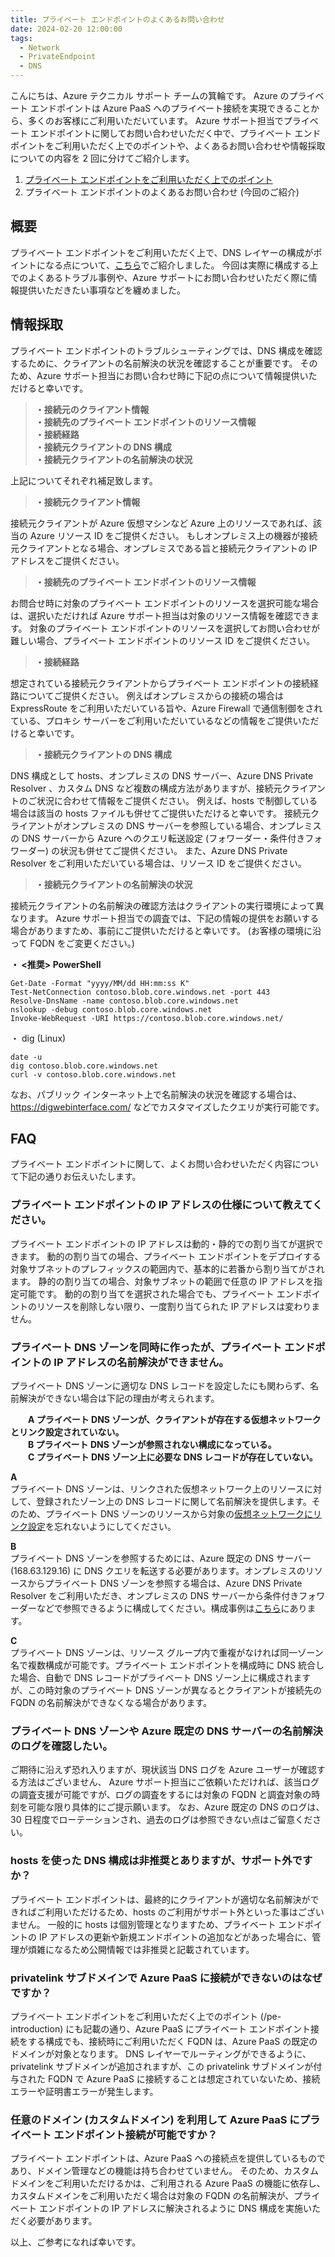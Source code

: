```yaml
---
title: プライベート エンドポイントのよくあるお問い合わせ
date: 2024-02-20 12:00:00
tags:
  - Network
  - PrivateEndpoint
  - DNS
---
```

こんにちは、Azure テクニカル サポート チームの箕輪です。
Azure のプライベート エンドポイントは Azure PaaS へのプライベート接続を実現できることから、多くのお客様にご利用いただいています。
Azure サポート担当でプライベート エンドポイントに関してお問い合わせいただく中で、プライベート エンドポイントをご利用いただく上でのポイントや、よくあるお問い合わせや情報採取についての内容を 2 回に分けてご紹介します。

1. [プライベート エンドポイントをご利用いただく上でのポイント](/articles/network/pe-introduction.md)
2. プライベート エンドポイントのよくあるお問い合わせ (今回のご紹介)

<!-- more -->

## 概要

プライベート エンドポイントをご利用いただく上で、DNS レイヤーの構成がポイントになる点について、[こちら](/articles/network/pe-introduction.md)でご紹介しました。
今回は実際に構成する上でのよくあるトラブル事例や、Azure サポートにお問い合わせいただく際に情報提供いただきたい事項などを纏めました。

## 情報採取

プライベート エンドポイントのトラブルシューティングでは、DNS 構成を確認するために、クライアントの名前解決の状況を確認することが重要です。
そのため、Azure サポート担当にお問い合わせ時に下記の点について情報提供いただけると幸いです。

>**・接続元のクライアント情報**</br>
>**・接続先のプライベート エンドポイントのリソース情報**</br>
>**・接続経路**</br>
>**・接続元クライアントの DNS 構成**</br>
>**・接続元クライアントの名前解決の状況**</br>

上記についてそれぞれ補足致します。

>**・接続元クライアント情報**

接続元クライアントが Azure 仮想マシンなど Azure 上のリソースであれば、該当の Azure リソース ID をご提供ください。
もしオンプレミス上の機器が接続元クライアントとなる場合、オンプレミスである旨と接続元クライアントの IP アドレスをご提供ください。

>**・接続先のプライベート エンドポイントのリソース情報**

お問合せ時に対象のプライベート エンドポイントのリソースを選択可能な場合は、選択いただければ Azure サポート担当は対象のリソース情報を確認できます。
対象のプライベート エンドポイントのリソースを選択してお問い合わせが難しい場合、プライベート エンドポイントのリソース ID をご提供ください。

>**・接続経路**

想定されている接続元クライアントからプライベート エンドポイントの接続経路についてご提供ください。
例えばオンプレミスからの接続の場合は ExpressRoute をご利用いただいている旨や、Azure Firewall で通信制御をされている、プロキシ サーバーをご利用いただいているなどの情報をご提供いただけると幸いです。

>**・接続元クライアントの DNS 構成**

DNS 構成として hosts、オンプレミスの DNS サーバー、Azure DNS Private Resolver 、カスタム DNS など複数の構成方法がありますが、接続元クライアントのご状況に合わせて情報をご提供ください。
例えば、hosts で制御している場合は該当の hosts ファイルも併せてご提供いただけると幸いです。
接続元クライアントがオンプレミスの DNS サーバーを参照している場合、オンプレミスの DNS サーバーから Azure へのクエリ転送設定 (フォワーダー・条件付きフォワーダー) の状況も併せてご提供ください。
また、Azure DNS Private Resolver をご利用いただいている場合は、リソース ID をご提供ください。

>**・接続元クライアントの名前解決の状況**

接続元クライアントの名前解決の確認方法はクライアントの実行環境によって異なります。
Azure サポート担当での調査では、下記の情報の提供をお願いする場合がありますため、事前にご提供いただけると幸いです。
(お客様の環境に沿って FQDN をご変更ください。)

**・ <推奨> PowerShell**

```
Get-Date -Format "yyyy/MM/dd HH:mm:ss K"
Test-NetConnection contoso.blob.core.windows.net -port 443 
Resolve-DnsName -name contoso.blob.core.windows.net
nslookup -debug contoso.blob.core.windows.net
Invoke-WebRequest -URI https://contoso.blob.core.windows.net/
```

・ dig (Linux)

```
date -u
dig contoso.blob.core.windows.net
curl -v contoso.blob.core.windows.net
```

なお、パブリック インターネット上で名前解決の状況を確認する場合は、https://digwebinterface.com/ などでカスタマイズしたクエリが実行可能です。

## FAQ

プライベート エンドポイントに関して、よくお問い合わせいただく内容について下記の通りお伝えいたします。

### プライベート エンドポイントの IP アドレスの仕様について教えてください。

プライベート エンドポイントの IP アドレスは動的・静的での割り当てが選択できます。
動的の割り当ての場合、プライベート エンドポイントをデプロイする対象サブネットのプレフィックスの範囲内で、基本的に若番から割り当てがされます。
静的の割り当ての場合、対象サブネットの範囲で任意の IP アドレスを指定可能です。
動的の割り当てを選択された場合でも、プライベート エンドポイントのリソースを削除しない限り、一度割り当てられた IP アドレスは変わりません。

### プライベート DNS ゾーンを同時に作ったが、プライベート エンドポイントの IP アドレスの名前解決ができません。

プライベート DNS ゾーンに適切な DNS レコードを設定したにも関わらず、名前解決ができない場合は下記の理由が考えられます。

　　**A プライベート DNS ゾーンが、クライアントが存在する仮想ネットワークとリンク設定されていない。**</br>
　　**B プライベート DNS ゾーンが参照されない構成になっている。**</br>
　　**C プライベート DNS ゾーン上に必要な DNS レコードが存在していない。**</br>

**A**</br>
プライベート DNS ゾーンは、リンクされた仮想ネットワーク上のリソースに対して、登録されたゾーン上の DNS レコードに関して名前解決を提供します。そのため、プライベート DNS ゾーンのリソースから対象の[仮想ネットワークにリンク設定](https://learn.microsoft.com/ja-jp/azure/dns/private-dns-virtual-network-links)を忘れないようにしてください。

**B**</br>
プライベート DNS ゾーンを参照するためには、Azure 既定の DNS サーバー (168.63.129.16) に DNS クエリを転送する必要があります。オンプレミスのリソースからプライベート DNS ゾーンを参照する場合は、Azure DNS Private Resolver をご利用いただき、オンプレミスの DNS サーバーから条件付きフォワーダーなどで参照できるように構成してください。構成事例は[こちら](https://learn.microsoft.com/ja-jp/azure/private-link/private-endpoint-dns-integration)にあります。

**C**</br>
プライベート DNS ゾーンは、リソース グループ内で重複がなければ同一ゾーン名で複数構成が可能です。プライベート エンドポイントを構成時に DNS 統合した場合、自動で DNS レコードがプライベート DNS ゾーン上に構成されますが、この時対象のプライベート DNS ゾーンが異なるとクライアントが接続先の FQDN の名前解決ができなくなる場合があります。

### プライベート DNS ゾーンや Azure 既定の DNS サーバーの名前解決のログを確認したい。

ご期待に沿えず恐れ入りますが、現状該当 DNS ログを Azure ユーザーが確認する方法はございません、
Azure サポート担当にご依頼いただければ、該当ログの調査支援が可能ですが、ログの調査をするには対象の FQDN と調査対象の時刻を可能な限り具体的にご提示願います。
なお、Azure 既定の DNS のログは、30 日程度でローテーションされ、過去のログは参照できない点はご留意ください。

### hosts を使った DNS 構成は非推奨とありますが、サポート外ですか？

プライベート エンドポイントは、最終的にクライアントが適切な名前解決ができればご利用いただけるため、hosts のご利用がサポート外といった事はございません。
一般的に hosts は個別管理となりますため、プライベート エンドポイントの IP アドレスの更新や新規エンドポイントの追加などがあった場合に、管理が煩雑になるため公開情報では非推奨と記載されています。

### privatelink サブドメインで Azure PaaS に接続ができないのはなぜですか？

プライベート エンドポイントをご利用いただく上でのポイント  (/pe-introduction) にも記載の通り、Azure PaaS にプライベート エンドポイント接続をする構成でも、接続時にご利用いただく FQDN は、Azure PaaS の既定のドメインが対象となります。
DNS レイヤーでルーティングができるように、privatelink サブドメインが追加されますが、この privatelink サブドメインが付与された FQDN で Azure PaaS に接続することは想定されていないため、接続エラーや証明書エラーが発生します。

### 任意のドメイン (カスタムドメイン) を利用して Azure PaaS にプライベート エンドポイント接続が可能ですか？

プライベート エンドポイントは、Azure PaaS への接続点を提供しているものであり、ドメイン管理などの機能は持ち合わせていません。
そのため、カスタムドメインをご利用いただけるかは、ご利用される Azure PaaS の機能に依存し、カスタムドメインをご利用いただく場合は対象の FQDN の名前解決が、プライベート エンドポイントの IP アドレスに解決されるように DNS 構成を実施いただく必要があります。



以上、ご参考になれば幸いです。
